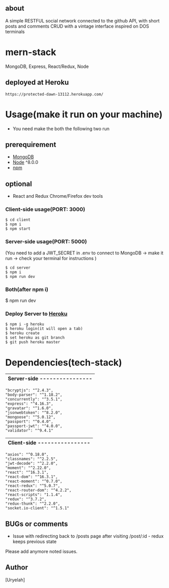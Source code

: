 ## about

A simple RESTFUL social network connected to the github API, with short posts and comments CRUD with a vintage interface inspired on DOS terminals

# mern-stack

MongoDB, Express, React/Redux, Node

## deployed at Heroku

```Link
https://protected-dawn-13112.herokuapp.com/
```

# Usage(make it run on your machine)

- You need make the both the following two run

## prerequirement

- [MongoDB](https://gist.github.com/nrollr/9f523ae17ecdbb50311980503409aeb3)
- [Node](https://nodejs.org/en/download/) ^8.0.0
- [npm](https://nodejs.org/en/download/package-manager/)

## optional

- React and Redux Chrome/Firefox dev tools

### Client-side usage(PORT: 3000)

```terminal
$ cd client
$ npm i
$ npm start
```

### Server-side usage(PORT: 5000)

(You need to add a JWT_SECRET in .env to connect to MongoDB -> make it run -> check your terminal for instructions
)

```terminal
$ cd server
$ npm i
$ npm run dev
```

### Both(after npm i)

\$ npm run dev

### Deploy Server to [Heroku](https://dashboard.heroku.com/)

```terminal
$ npm i -g heroku
$ heroku login(it will open a tab)
$ heroku create
$ set heroku as git branch
$ git push heroku master
```

# Dependencies(tech-stack)

| Server-side ---------------- |
| ---------------------------- |


    "bcryptjs": "^2.4.3",
    "body-parser": "^1.18.2",
    "concurrently": "^3.5.1",
    "express": "^4.16.3",
    "gravatar": "^1.6.0",
    "jsonwebtoken": "^8.2.0",
    "mongoose": "^5.0.12",
    "passport": "^0.4.0",
    "passport-jwt": "^4.0.0",
    "validator": "^9.4.1"

| Client-side ---------------- |
| ---------------------------- |


    "axios": "^0.18.0",
    "classnames": "^2.2.5",
    "jwt-decode": "^2.2.0",
    "moment": "^2.22.0",
    "react": "^16.3.1",
    "react-dom": "^16.3.1",
    "react-moment": "^0.7.0",
    "react-redux": "^5.0.7",
    "react-router-dom": "^4.2.2",
    "react-scripts": "1.1.4",
    "redux": "^3.7.2",
    "redux-thunk": "^2.2.0",
    "socket.io-client": "^1.5.1"

## BUGs or comments

- Issue with redirecting back to /posts page after visiting /post/:id - redux keeps previous state

Please add anymore noted issues.

## Author

[Uryelah]
